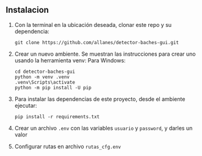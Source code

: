 ## Instalacion

1. Con la terminal en la ubicación deseada, clonar este repo y su dependencia:
   ```
   git clone https://github.com/allanes/detector-baches-gui.git
   ```

2. Crear un nuevo ambiente. Se muestran las instrucciones para crear uno usando la herramienta venv:
    Para Windows:
    ```   
    cd detector-baches-gui
    python -m venv .venv
    .venv\Scripts\activate
    python -m pip install -U pip
    ``` 

3. Para instalar las dependencias de este proyecto, desde el ambiente ejecutar:
    ```
    pip install -r requirements.txt    
    ```

4. Crear un archivo `.env` con las variables `usuario` y `password`, y darles un valor

5. Configurar rutas en archivo ``rutas_cfg.env``